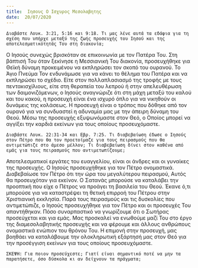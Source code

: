 ```yaml
---
title:  Ιησους Ο Ισχυρος Μεσολαβητης
date:  20/07/2020
---
```


`Διαβάστε Λουκ. 3:21, 5:16 και 9:18. Τι μας λένε αυτά τα εδάφια για τη σχέση που υπήρχε μεταξύ της ζωής προσευχής του Ιησού και της αποτελεσματικότητάς Του στη διακονία;`

Ο Ιησούς συνεχώς βρισκόταν σε επικοινωνία με τον Πατέρα Του. Στη βάπτισή Του όταν ξεκίνησε η Μεσσιανική Του διακονία, προσευχήθηκε για Θεϊκή δύναμη προκειμένου να εκπληρώσει τον σκοπό του ουρανού. Το Άγιο Πνεύμα Τον ενδυνάμωσε για να κάνει το θέλημα του Πατέρα και να εκπληρώσει το σχέδιο. Είτε στον πολλαπλασιασμό της τροφής με τους πεντακισχίλιους, είτε στη θεραπεία του λεπρού ή στην απελευθέρωση των δαιμονιζόμενων, ο Ιησούς αναγνώριζε ότι στη μάχη μεταξύ του καλού και του κακού, η προσευχή είναι ένα ισχυρό όπλο για να νικηθούν οι δυνάμεις της κολάσεως. Η προσευχή είναι ο τρόπος που δόθηκε από τον ουρανό για να συνδυαστεί η αδυναμία μας με την άπειρη δύναμη του Θεού. Μέσω της προσευχής εξυψωνόμαστε στον Θεό, ο Οποίος μπορεί να αγγίξει την καρδιά εκείνων για τους οποίους προσευχόμαστε.

`Διαβάστε Λουκ. 22:31-34 και Εβρ. 7:25. Τι διαβεβαίωση έδωσε ο Ιησούς στον Πέτρο που θα τον προετοίμαζε για τους πειρασμούς που θα αντιμετώπιζε στο άμεσο μέλλον; Τι διαβεβαίωση δίνει στον καθένα από εμάς για τους πειρασμούς που αντιμετωπίζουμε;`

Αποτελεσματικοί εργάτες του ευαγγελίου, είναι οι άνδρες και οι γυναίκες της προσευχής. Ο Ιησούς προσευχήθηκε για τον Πέτρο ονομαστικά. Διαβεβαίωσε τον Πέτρο ότι την ώρα του μεγαλύτερου πειρασμού, Αυτός θα προσευχόταν για εκείνον. Ο Σατανάς μπορούσε να καταλάβει την προοπτική που είχε ο Πέτρος να προάγει τη βασιλεία του Θεού. Έκανε ό,τι μπορούσε για να καταστρέψει τη θετική επιρροή του Πέτρου στην Χριστιανική εκκλησία. Παρά τους πειρασμούς και τις δυσκολίες που αντιμετώπιζε, ο Ιησούς προσευχήθηκε για τον Πέτρο και οι προσευχές Του απαντήθηκαν. Πόσο συναρπαστικό να γνωρίζουμε ότι ο Σωτήρας προσεύχεται και για εμάς. Μας προσκαλεί να ενωθούμε μαζί Του στο έργο της διαμεσολαβητικής προσευχής και να φέρουμε και άλλους ανθρώπους ονομαστικά ενώπιον του θρόνου Του. Η επιμονή στην προσευχή, μας βοηθάει να καταλάβουμε την ολοκληρωτική εξάρτησή μας στον Θεό για την προσέγγιση εκείνων για τους οποίους προσευχόμαστε.

`ΣΚΕΨΗ: Για ποιον προσεύχεστε; Γιατί είναι σημαντικό ποτέ να μην τα παρατήσετε, όσο δύσκολα κι αν δείχνουν τα πράγματα;`